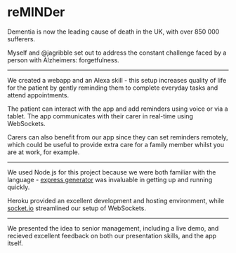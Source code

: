 # reMINDer

Dementia is now the leading cause of death in the UK, with over 850 000 sufferers. 

Myself and @jagribble set out to address the constant challenge faced by a person with Alzheimers: forgetfulness.

---

We created a webapp and an Alexa skill - this setup increases quality of life for the patient by gently reminding them to complete everyday tasks and attend appointments. 

The patient can interact with the app and add reminders using voice or via a tablet. The app communicates with their carer in real-time using WebSockets.

Carers can also benefit from our app since they can set reminders remotely, which could be useful to provide extra care for a family member whilst you are at work, for example.

---

We used Node.js for this project because we were both familiar with the language - [express generator](https://expressjs.com/en/starter/generator.html) was invaluable in getting up and running quickly.

Heroku provided an excellent development and hosting environment, while [socket.io](http://socket.io/) streamlined our setup of WebSockets.


---

We presented the idea to senior management, including a live demo, and recieved excellent feedback on both our presentation skills, and the app itself.
